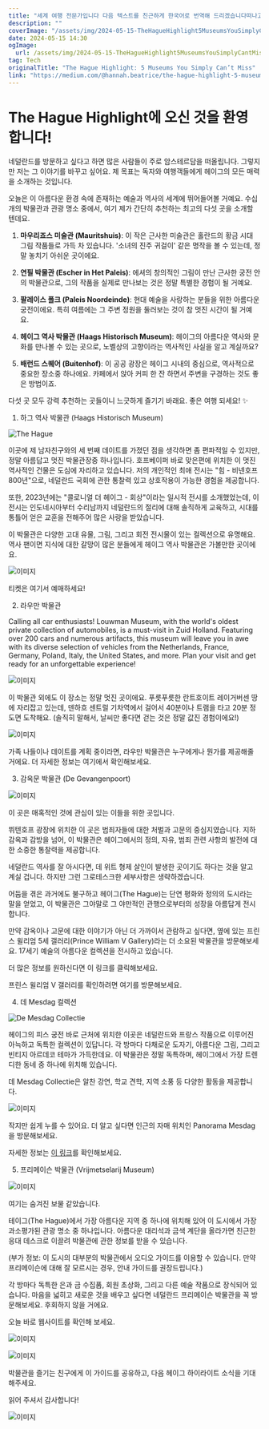 ```yaml
---
title: "세계 여행 전문가입니다 다음 텍스트를 친근하게 한국어로 번역해 드리겠습니다떠나고 싶게 만드는 여행 제목 헤이그 하이라이트  놓치면 안 되는 박물관 5선"
description: ""
coverImage: "/assets/img/2024-05-15-TheHagueHighlight5MuseumsYouSimplyCantMiss_0.png"
date: 2024-05-15 14:30
ogImage:
  url: /assets/img/2024-05-15-TheHagueHighlight5MuseumsYouSimplyCantMiss_0.png
tag: Tech
originalTitle: "The Hague Highlight: 5 Museums You Simply Can’t Miss"
link: "https://medium.com/@hannah.beatrice/the-hague-highlight-5-museums-you-simply-cant-miss-1fe2e819af20"
---
```


# The Hague Highlight에 오신 것을 환영합니다!

네덜란드를 방문하고 싶다고 하면 많은 사람들이 주로 암스테르담을 떠올립니다. 그렇지만 저는 그 이야기를 바꾸고 싶어요. 제 목표는 독자와 여행객들에게 헤이그의 모든 매력을 소개하는 것입니다.

오늘은 이 아름다운 환경 속에 존재하는 예술과 역사의 세계에 뛰어들어볼 거예요. 수십 개의 박물관과 관광 명소 중에서, 여기 제가 간단히 추천하는 최고의 다섯 곳을 소개할 텐데요.

1. **마우리죠스 미술관 (Mauritshuis)**: 이 작은 근사한 미술관은 홀란드의 황금 시대 그림 작품들로 가득 차 있습니다. '소녀의 진주 귀걸이' 같은 명작을 볼 수 있는데, 정말 놓치기 아쉬운 곳이에요.

2. **연필 박물관 (Escher in Het Paleis)**: 에셔의 창의적인 그림이 만난 근사한 궁전 안의 박물관으로, 그의 작품을 실제로 만나보는 것은 정말 특별한 경험이 될 거예요.

3. **팔레이스 폴크 (Paleis Noordeinde)**: 현대 예술을 사랑하는 분들을 위한 아름다운 궁전이에요. 특히 여름에는 그 주변 정원을 둘러보는 것이 참 멋진 시간이 될 거예요.

4. **헤이그 역사 박물관 (Haags Historisch Museum)**: 헤이그의 아름다운 역사와 문화를 만나볼 수 있는 곳으로, 노벨상의 고향이라는 역사적인 사실을 알고 계실까요?

5. **배런드 스퀘어 (Buitenhof)**: 이 공공 광장은 헤이그 시내의 중심으로, 역사적으로 중요한 장소중 하나에요. 카페에서 앉아 커피 한 잔 하면서 주변을 구경하는 것도 좋은 방법이죠.

다섯 곳 모두 강력 추천하는 곳들이니 느긋하게 즐기기 바래요. 좋은 여행 되세요! ✨

1. 하그 역사 박물관 (Haags Historisch Museum)

![The Hague](/assets/img/2024-05-15-TheHagueHighlight5MuseumsYouSimplyCantMiss_1.png)

이곳에 제 남자친구와의 세 번째 데이트를 가졌던 점을 생각하면 좀 편파적일 수 있지만, 정말 아름답고 멋진 박물관장중 하나입니다. 호프베이퍼 바로 맞은편에 위치한 이 멋진 역사적인 건물은 도심에 자리하고 있습니다. 저의 개인적인 최애 전시는 "힘 - 비넨호프 800년"으로, 네덜란드 국회에 관한 통찰력 있고 상호작용이 가능한 경험을 제공합니다.

또한, 2023년에는 "콜로니얼 더 헤이그 - 회상"이라는 일시적 전시를 소개했었는데, 이 전시는 인도네시아부터 수리남까지 네덜란드의 절리에 대해 솔직하게 교육하고, 시대를 통틀어 얻은 교훈을 전해주어 많은 사랑을 받았습니다.

이 박물관은 다양한 고대 유물, 그림, 그리고 회전 전시물이 있는 컬렉션으로 유명해요. 역사 팬이면 지식에 대한 갈망이 많은 분들에게 헤이그 역사 박물관은 가볼만한 곳이에요.

![이미지](/assets/img/2024-05-15-TheHagueHighlight5MuseumsYouSimplyCantMiss_2.png)

티켓은 여기서 예매하세요!

2. 라우만 박물관

Calling all car enthusiasts! Louwman Museum, with the world's oldest private collection of automobiles, is a must-visit in Zuid Holland. Featuring over 200 cars and numerous artifacts, this museum will leave you in awe with its diverse selection of vehicles from the Netherlands, France, Germany, Poland, Italy, the United States, and more. Plan your visit and get ready for an unforgettable experience!

![이미지](/assets/img/2024-05-15-TheHagueHighlight5MuseumsYouSimplyCantMiss_6.png)

이 박물관 외에도 이 장소는 정말 멋진 곳이에요. 푸릇푸릇한 란트호이트 레이거버센 땅에 자리잡고 있는데, 덴하흐 센트럴 기차역에서 걸어서 40분이나 트램을 타고 20분 정도면 도착해요. (솔직히 말해서, 날씨만 좋다면 걷는 것은 정말 값진 경험이에요!)

![이미지](/assets/img/2024-05-15-TheHagueHighlight5MuseumsYouSimplyCantMiss_7.png)

가족 나들이나 데이트를 계획 중이라면, 라우만 박물관은 누구에게나 뭔가를 제공해줄 거에요. 더 자세한 정보는 여기에서 확인해보세요.

3. 감옥문 박물관 (De Gevangenpoort)

![이미지](/assets/img/2024-05-15-TheHagueHighlight5MuseumsYouSimplyCantMiss_8.png)

이 곳은 매혹적인 것에 관심이 있는 이들을 위한 곳입니다.

뷔텐호프 광장에 위치한 이 곳은 범죄자들에 대한 처벌과 고문의 중심지였습니다. 지하감옥과 감방을 넘어, 이 박물관은 헤이그에서의 정의, 자유, 범죄 관련 사항의 발전에 대한 소중한 통찰력을 제공합니다.

네덜란드 역사를 잘 아시다면, 데 위트 형제 살인이 발생한 곳이기도 하다는 것을 알고 계실 겁니다. 하지만 그런 그로테스크한 세부사항은 생략하겠습니다.

어둠을 겪은 과거에도 불구하고 헤이그(The Hague)는 단연 평화와 정의의 도시라는 말을 얻었고, 이 박물관은 그야말로 그 야만적인 관행으로부터의 성장을 아름답게 전시합니다.

만약 감옥이나 고문에 대한 이야기가 아닌 더 가까이서 관람하고 싶다면, 옆에 있는 프린스 윌리엄 5세 갤러리(Prince William V Gallery)라는 더 소요된 박물관을 방문해보세요. 17세기 예술의 아름다운 컬렉션을 전시하고 있습니다.

더 많은 정보를 원하신다면 이 링크를 클릭해보세요.

프린스 윌리엄 V 갤러리를 확인하려면 여기를 방문해보세요.

4. 데 Mesdag 컬렉션

![De Mesdag Collectie](/assets/img/2024-05-15-TheHagueHighlight5MuseumsYouSimplyCantMiss_9.png)

헤이그의 피스 궁전 바로 근처에 위치한 이곳은 네덜란드와 프랑스 작품으로 이루어진 아늑하고 독특한 컬렉션이 있답니다. 각 방마다 다채로운 도자기, 아름다운 그림, 그리고 빈티지 아르데코 테마가 가득한데요. 이 박물관은 정말 독특하며, 헤이그에서 가장 트렌디한 동네 중 하나에 위치해 있습니다.

데 Mesdag Collectie은 알찬 강연, 학교 견학, 지역 소풍 등 다양한 활동을 제공합니다.

![이미지](/assets/img/2024-05-15-TheHagueHighlight5MuseumsYouSimplyCantMiss_10.png)

작지만 쉽게 누를 수 있어요. 더 알고 싶다면 인근의 자매 위치인 Panorama Mesdag을 방문해보세요.

자세한 정보는 [이 링크](링크주소)를 확인해보세요.

5. 프리메이슨 박물관 (Vrijmetselarij Museum)

![이미지](/assets/img/2024-05-15-TheHagueHighlight5MuseumsYouSimplyCantMiss_11.png)

여기는 숨겨진 보물 같았습니다.

테이그(The Hague)에서 가장 아름다운 지역 중 하나에 위치해 있어 이 도시에서 가장 과소평가된 관광 명소 중 하나입니다. 아름다운 대리석과 금색 계단을 올라가면 친근한 응대 데스크로 이끌려 박물관에 관한 정보를 받을 수 있습니다.

(부가 정보: 이 도시의 대부분의 박물관에서 오디오 가이드를 이용할 수 있습니다. 만약 프리메이슨에 대해 잘 모르시는 경우, 안내 가이드를 권장드립니다.)

각 방마다 독특한 은과 금 수집품, 회원 초상화, 그리고 다른 예술 작품으로 장식되어 있습니다. 마음을 넓히고 새로운 것을 배우고 싶다면 네덜란드 프리메이슨 박물관을 꼭 방문해보세요. 후회하지 않을 거에요.

오늘 바로 웹사이트를 확인해 보세요.

![이미지](/assets/img/2024-05-15-TheHagueHighlight5MuseumsYouSimplyCantMiss_12.png)

![이미지](/assets/img/2024-05-15-TheHagueHighlight5MuseumsYouSimplyCantMiss_13.png)

박물관을 즐기는 친구에게 이 가이드를 공유하고, 다음 헤이그 하이라이트 소식을 기대해주세요.

읽어 주셔서 감사합니다!

![이미지](/assets/img/2024-05-15-TheHagueHighlight5MuseumsYouSimplyCantMiss_14.png)
